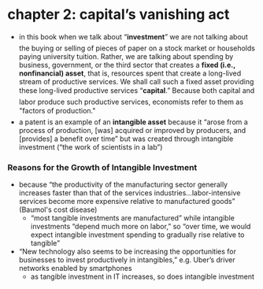 # chapter 2: capital’s vanishing act
- in this book when we talk about “**investment**” we are not talking about the buying or selling of pieces of paper on a stock market or households paying university tuition. Rather, we are talking about spending by business, government, or the third sector that creates a **fixed (i.e., nonfinancial) asset**, that is, resources spent that create a long-lived stream of productive services. We shall call such a fixed asset providing these long-lived productive services “**capital**.” Because both capital and labor produce such productive services, economists refer to them as "factors of production."
- a patent is an example of an **intangible asset** because it “arose from a process of production, [was] acquired or improved by producers, and [provides] a benefit over time” but was created through intangible investment (“the work of scientists in a lab”)

### Reasons for the Growth of Intangible Investment
- because “the productivity of the manufacturing sector generally increases faster than that of the services industries…labor-intensive services become more expensive relative to manufactured goods” (Baumol's cost disease)
    - “most tangible investments are manufactured” while intangible investments “depend much more on labor,” so “over time, we would expect intangible investment spending to gradually rise relative to tangible”
- “New technology also seems to be increasing the opportunities for businesses to invest productively in intangibles,” e.g. Uber’s driver networks enabled by smartphones
    - as tangible investment in IT increases, so does intangible investment
